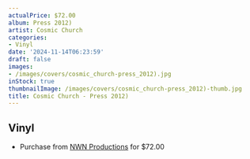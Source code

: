 ```yaml
---
actualPrice: $72.00
album: Press 2012)
artist: Cosmic Church
categories:
- Vinyl
date: '2024-11-14T06:23:59'
draft: false
images:
- /images/covers/cosmic_church-press_2012).jpg
inStock: true
thumbnailImage: /images/covers/cosmic_church-press_2012)-thumb.jpg
title: Cosmic Church - Press 2012)
---
```


## Vinyl
* Purchase from [NWN Productions](http://shop.nwnprod.com/index.php?route=product/product&path=75&product_id=57857&sort=pd.name&order=ASC) for $72.00
